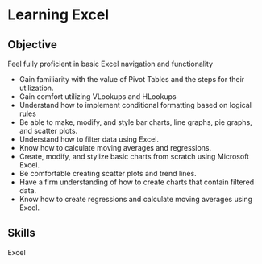 # Learning Excel
## Objective
Feel fully proficient in basic Excel navigation and functionality
* Gain familiarity with the value of Pivot Tables and the steps for their utilization.
* Gain comfort utilizing VLookups and HLookups
* Understand how to implement conditional formatting based on logical rules
* Be able to make, modify, and style bar charts, line graphs, pie graphs, and scatter plots.
* Understand how to filter data using Excel.
* Know how to calculate moving averages and regressions.
* Create, modify, and stylize basic charts from scratch using Microsoft Excel.
* Be comfortable creating scatter plots and trend lines.
* Have a firm understanding of how to create charts that contain filtered data.
* Know how to create regressions and calculate moving averages using Excel.
## Skills
Excel
